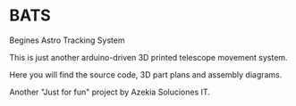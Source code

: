 # BATS
Begines Astro Tracking System

This is just another arduino-driven 3D printed telescope movement system.

Here you will find the source code, 3D part plans and assembly diagrams.

Another "Just for fun" project by Azekia Soluciones IT.
